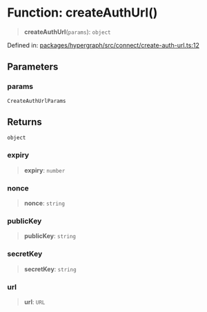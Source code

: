 # Function: createAuthUrl()

> **createAuthUrl**(`params`): `object`

Defined in: [packages/hypergraph/src/connect/create-auth-url.ts:12](https://github.com/hashirpm/hypergraph/blob/ab4ea1cdb9430798142e0d735aac9d31c2cf0ae0/packages/hypergraph/src/connect/create-auth-url.ts#L12)

## Parameters

### params

`CreateAuthUrlParams`

## Returns

`object`

### expiry

> **expiry**: `number`

### nonce

> **nonce**: `string`

### publicKey

> **publicKey**: `string`

### secretKey

> **secretKey**: `string`

### url

> **url**: `URL`
